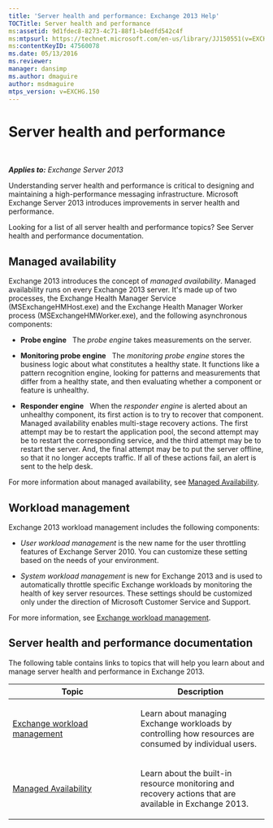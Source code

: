 ```yaml
---
title: 'Server health and performance: Exchange 2013 Help'
TOCTitle: Server health and performance
ms:assetid: 9d1fdec8-8273-4c71-88f1-b4edfd542c4f
ms:mtpsurl: https://technet.microsoft.com/en-us/library/JJ150551(v=EXCHG.150)
ms:contentKeyID: 47560078
ms.date: 05/13/2016
ms.reviewer: 
manager: dansimp
ms.author: dmaguire
author: msdmaguire
mtps_version: v=EXCHG.150
---
```


# Server health and performance

 

_**Applies to:** Exchange Server 2013_


Understanding server health and performance is critical to designing and maintaining a high-performance messaging infrastructure. Microsoft Exchange Server 2013 introduces improvements in server health and performance.

Looking for a list of all server health and performance topics? See Server health and performance documentation.

## Managed availability

Exchange 2013 introduces the concept of *managed availability*. Managed availability runs on every Exchange 2013 server. It's made up of two processes, the Exchange Health Manager Service (MSExchangeHMHost.exe) and the Exchange Health Manager Worker process (MSExchangeHMWorker.exe), and the following asynchronous components:

  - **Probe engine**   The *probe engine* takes measurements on the server.

  - **Monitoring probe engine**   The *monitoring probe engine* stores the business logic about what constitutes a healthy state. It functions like a pattern recognition engine, looking for patterns and measurements that differ from a healthy state, and then evaluating whether a component or feature is unhealthy.

  - **Responder engine**   When the *responder engine* is alerted about an unhealthy component, its first action is to try to recover that component. Managed availability enables multi-stage recovery actions. The first attempt may be to restart the application pool, the second attempt may be to restart the corresponding service, and the third attempt may be to restart the server. And, the final attempt may be to put the server offline, so that it no longer accepts traffic. If all of these actions fail, an alert is sent to the help desk.

For more information about managed availability, see [Managed Availability](managed-availability-exchange-2013-help.md).

## Workload management

Exchange 2013 workload management includes the following components:

  - *User workload management* is the new name for the user throttling features of Exchange Server 2010. You can customize these setting based on the needs of your environment.

  - *System workload management* is new for Exchange 2013 and is used to automatically throttle specific Exchange workloads by monitoring the health of key server resources. These settings should be customized only under the direction of Microsoft Customer Service and Support.

For more information, see [Exchange workload management](exchange-workload-management-exchange-2013-help.md).

## Server health and performance documentation

The following table contains links to topics that will help you learn about and manage server health and performance in Exchange 2013.


<table>
<colgroup>
<col style="width: 50%" />
<col style="width: 50%" />
</colgroup>
<thead>
<tr class="header">
<th>Topic</th>
<th>Description</th>
</tr>
</thead>
<tbody>
<tr class="odd">
<td><p><a href="exchange-workload-management-exchange-2013-help.md">Exchange workload management</a></p></td>
<td><p>Learn about managing Exchange workloads by controlling how resources are consumed by individual users.</p></td>
</tr>
<tr class="even">
<td><p><a href="managed-availability-exchange-2013-help.md">Managed Availability</a></p></td>
<td><p>Learn about the built-in resource monitoring and recovery actions that are available in Exchange 2013.</p></td>
</tr>
</tbody>
</table>

